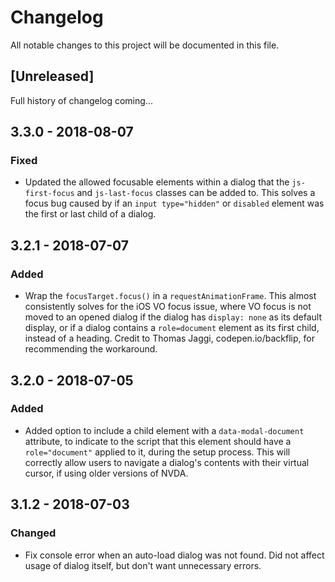 # Changelog
All notable changes to this project will be documented in this file.

## [Unreleased]
Full history of changelog coming...

## 3.3.0 - 2018-08-07
### Fixed
- Updated the allowed focusable elements within a dialog that the `js-first-focus` and `js-last-focus` classes can be added to.  This solves a focus bug caused by if an `input type="hidden"` or `disabled` element was the first or last child of a dialog.

## 3.2.1 - 2018-07-07
### Added
- Wrap the `focusTarget.focus()` in a `requestAnimationFrame`. This almost consistently solves for the iOS VO focus issue, where VO focus is not moved to an opened dialog if the dialog has `display: none` as its default display, or if a dialog contains a `role=document` element as its first child, instead of a heading. Credit to Thomas Jaggi, codepen.io/backflip, for recommending the workaround.
  
## 3.2.0 - 2018-07-05
### Added
- Added option to include a child element with a `data-modal-document` attribute, to indicate to the script that this element should have a `role="document"` applied to it, during the setup process. This will correctly allow users to navigate a dialog's contents with their virtual cursor, if using older versions of NVDA.

## 3.1.2 - 2018-07-03
### Changed
- Fix console error when an auto-load dialog was not found. Did not affect usage of dialog itself, but don't want unnecessary errors.
